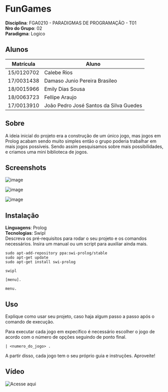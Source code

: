 # FunGames

**Disciplina**: FGA0210 - PARADIGMAS DE PROGRAMAÇÃO - T01 <br>
**Nro do Grupo**: 02<br>
**Paradigma**: Logico<br>

## Alunos
|Matrícula | Aluno |
| -- | -- |
| 15/0120702 | Calebe Rios |
| 17/0031438 | Damaso Junio Pereira Brasileo |
| 18/0015966  |  Emily Dias Sousa |
| 18/0063723 | Fellipe Araujo |
| 17/0013910  |  João Pedro José Santos da Silva Guedes |

## Sobre
A ideia inicial do projeto era a construção de um único jogo, mas jogos em Prolog acabam sendo muito simples então o grupo poderia trabalhar em mais jogos possíveis. Sendo assim pesquisamos sobre mais possibilidades, e criamos uma mini biblioteca de jogos.

## Screenshots

![image](https://user-images.githubusercontent.com/17153869/133178880-b0d23882-dce8-45c6-8079-ad91a5f9fdba.png)

![image](https://user-images.githubusercontent.com/17153869/133178884-6af67494-4dee-4fed-983b-400ab63e4045.png)

![image](https://user-images.githubusercontent.com/17153869/133178890-9cb84384-56a4-4ef8-bf97-35de5d0bba33.png)

## Instalação 
**Linguagens**: Prolog<br>
**Tecnologias**: Swipl<br>
Descreva os pré-requisitos para rodar o seu projeto e os comandos necessários.
Insira um manual ou um script para auxiliar ainda mais.

```
sudo apt-add-repository ppa:swi-prolog/stable
sudo apt-get update
sudo apt-get install swi-prolog

swipl

[menu].

menu.
```

## Uso 
Explique como usar seu projeto, caso haja algum passo a passo após o comando de execução.

Para executar cada jogo em expecífico é necessário escolher o jogo de acordo com o número de opções seguindo de ponto final.

```
| <numero_do_jogo> .
```

A partir disso, cada jogo tem o seu próprio guia e instruções. Aproveite! 

## Vídeo

![Acesse aqui](https://youtu.be/zZXNpC4AiPs)
